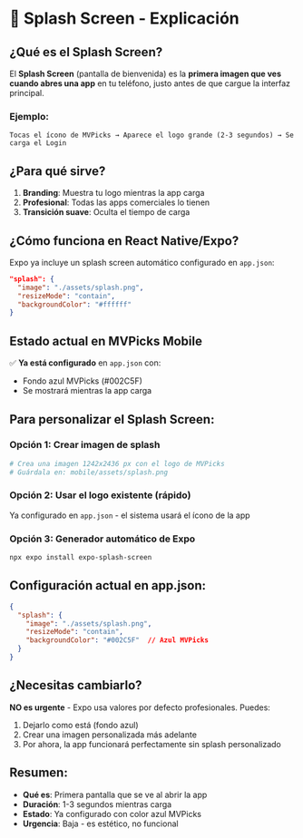 # 🎨 Splash Screen - Explicación

## ¿Qué es el Splash Screen?

El **Splash Screen** (pantalla de bienvenida) es la **primera imagen que ves cuando abres una app** en tu teléfono, justo antes de que cargue la interfaz principal.

### Ejemplo:
```
Tocas el ícono de MVPicks → Aparece el logo grande (2-3 segundos) → Se carga el Login
```

## ¿Para qué sirve?

1. **Branding**: Muestra tu logo mientras la app carga
2. **Profesional**: Todas las apps comerciales lo tienen
3. **Transición suave**: Oculta el tiempo de carga

## ¿Cómo funciona en React Native/Expo?

Expo ya incluye un splash screen automático configurado en `app.json`:

```json
"splash": {
  "image": "./assets/splash.png",
  "resizeMode": "contain",
  "backgroundColor": "#ffffff"
}
```

## Estado actual en MVPicks Mobile

✅ **Ya está configurado** en `app.json` con:
- Fondo azul MVPicks (#002C5F)
- Se mostrará mientras la app carga

## Para personalizar el Splash Screen:

### Opción 1: Crear imagen de splash
```bash
# Crea una imagen 1242x2436 px con el logo de MVPicks
# Guárdala en: mobile/assets/splash.png
```

### Opción 2: Usar el logo existente (rápido)
Ya configurado en `app.json` - el sistema usará el ícono de la app

### Opción 3: Generador automático de Expo
```bash
npx expo install expo-splash-screen
```

## Configuración actual en app.json:

```json
{
  "splash": {
    "image": "./assets/splash.png",
    "resizeMode": "contain", 
    "backgroundColor": "#002C5F"  // Azul MVPicks
  }
}
```

## ¿Necesitas cambiarlo?

**NO es urgente** - Expo usa valores por defecto profesionales. Puedes:
1. Dejarlo como está (fondo azul)
2. Crear una imagen personalizada más adelante
3. Por ahora, la app funcionará perfectamente sin splash personalizado

## Resumen:

- **Qué es**: Primera pantalla que se ve al abrir la app
- **Duración**: 1-3 segundos mientras carga
- **Estado**: Ya configurado con color azul MVPicks
- **Urgencia**: Baja - es estético, no funcional
